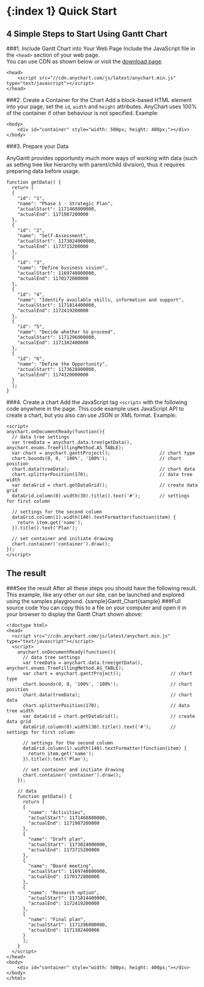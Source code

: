 {:index 1}
Quick Start
===========
  
## 4 Simple Steps to Start Using Gantt Chart
###1. Include Gantt Chart into Your Web Page
Include the JavaScript file in the `<head>` section of your web page.  
You can use CDN as shown below or visit the [download page](./Downloading_AnyChart).

```
<head>
    <script src="//cdn.anychart.com/js/latest/anychart.min.js" type="text/javascript"></script> 
</head>
```

###2. Create a Container for the Chart
Add a block-based HTML element into your page, set the `id`, `width` and `height` attributes. AnyChart uses 100% of the container if other behaviour is not specified. 
Example:
```
<body>
    <div id="container" style="width: 500px; height: 400px;"></div>
</body>
```
###3. Prepare your Data

AnyGantt provides opportunity  much more ways of working with data (such as setting tree like hierarchy with parent/child division), thus it requires preparing data before usage.

```
function getData() {
  return [
  {
    "id": "1",
    "name": "Phase 1 - Strategic Plan",
    "actualStart": 1171468800000,
    "actualEnd": 1171987200000
  },
  {
    "id": "2",
    "name": "Self-Assessment",
    "actualStart": 1173024000000,
    "actualEnd": 1173715200000
  },
  {
    "id": "3",
    "name": "Define business vision",
    "actualStart": 1169740800000,
    "actualEnd": 1170172800000
  },
  {
    "id": "4",
    "name": "Identify available skills, information and support",
    "actualStart": 1171814400000,
    "actualEnd": 1172419200000
  },
  {
    "id": "5",
    "name": "Decide whether to proceed",
    "actualStart": 1171296000000,
    "actualEnd": 1171382400000
  },
  {
    "id": "6",
    "name": "Define the Opportunity",
    "actualStart": 1173628800000,
    "actualEnd": 1174320000000
  }
  ];
}
```

###4. Create a chart
Add the JavaScript tag `<script>` with the following code anywhere in the  page. 
This code example uses JavaScript API to create a chart, but you also can use JSON or XML format. <!--See [Supported Data Formats](../Working_with_Data/Supported_Data_Formats) to learn more about supported formats.-->
Example:

```
<script>
anychart.onDocumentReady(function(){
  // data tree settings
  var treeData = anychart.data.tree(getData(), anychart.enums.TreeFillingMethod.AS_TABLE);
  var chart = anychart.ganttProject();                  // chart type
  chart.bounds(0, 0, '100%', '100%');                   // chart position
  chart.data(treeData);                                 // chart data
  chart.splitterPosition(170);                          // data tree width
  var dataGrid = chart.getDataGrid();                   // create data grid
  dataGrid.column(0).width(30).title().text('#');       // settings for first column

  // settings for the second column
  dataGrid.column(1).width(140).textFormatter(function(item) {
    return item.get('name');
  }).title().text('Plan');

  // set container and initiate drawing
  chart.container('container').draw();
});
</script>
```
  
## The result
###See the result
After all these steps you should have the following result. This example, like any other on our site, can be launched and explored using the samples playground.
{sample}Gantt\_Chart{sample}
###Full source code
You can copy this to a file on your computer and open it in your browser to display the Gantt Chart shown above:
```
<!doctype html>
<head>
  <script src="//cdn.anychart.com/js/latest/anychart.min.js" type="text/javascript"></script>
  <script>
    anychart.onDocumentReady(function(){
      // data tree settings
      var treeData = anychart.data.tree(getData(), anychart.enums.TreeFillingMethod.AS_TABLE);
      var chart = anychart.ganttProject();                  // chart type
      chart.bounds(0, 0, '100%', '100%');                   // chart position
      chart.data(treeData);                                 // chart data
      chart.splitterPosition(170);                          // data tree width
      var dataGrid = chart.getDataGrid();                   // create data grid
      dataGrid.column(0).width(30).title().text('#');       //  settings for first column

      // settings for the second column
      dataGrid.column(1).width(140).textFormatter(function(item) {
        return item.get('name');
      }).title().text('Plan');

      // set container and initiate drawing
      chart.container('container').draw();
    });

    // data
    function getData() {
      return [
      {
        "name": "Activities",
        "actualStart": 1171468800000,
        "actualEnd": 1171987200000
      },
      {
        "name": "Draft plan",
        "actualStart": 1173024000000,
        "actualEnd": 1173715200000
      },
      {
        "name": "Board meeting",
        "actualStart": 1169740800000,
        "actualEnd": 1170172800000
      },
      {
        "name": "Research option",
        "actualStart": 1171814400000,
        "actualEnd": 1172419200000
      },
      {
        "name": "Final plan",
        "actualStart": 1171296000000,
        "actualEnd": 1171382400000
      }
      ];
    }
  </script>
</head>
<body>
	<div id="container" style="width: 500px; height: 400px;"></div>
</body>
</html>
```